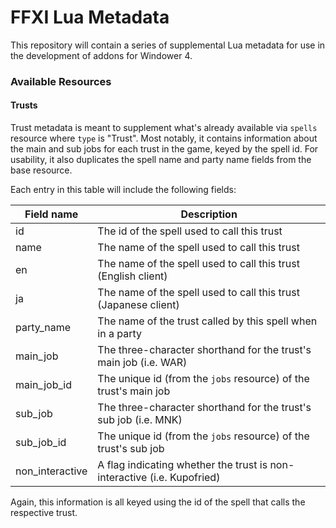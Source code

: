# FFXI Lua Metadata

This repository will contain a series of supplemental Lua metadata for use in the development of addons for Windower 4.

### Available Resources

#### Trusts

Trust metadata is meant to supplement what's already available via `spells` resource where `type` is "Trust". Most notably, it contains information about the main and sub jobs for each trust in the game, keyed by the spell id. For usability, it also duplicates the spell name and party name fields from the base resource.

Each entry in this table will include the following fields:

| Field name      | Description                                                  |
| --------------- | ------------------------------------------------------------ |
| id              | The id of the spell used to call this trust                  |
| name            | The name of the spell used to call this trust                |
| en              | The name of the spell used to call this trust (English client) |
| ja              | The name of the spell used to call this trust (Japanese client) |
| party_name      | The name of the trust called by this spell when in a party   |
| main_job        | The three-character shorthand for the trust's main job (i.e. WAR) |
| main_job_id     | The unique id (from the `jobs` resource) of the trust's main job |
| sub_job         | The three-character shorthand for the trust's sub job (i.e. MNK) |
| sub_job_id      | The unique id (from the `jobs` resource) of the trust's sub job |
| non_interactive | A flag indicating whether the trust is non-interactive (i.e. Kupofried) |

Again, this information is all keyed using the id of the spell that calls the respective trust.